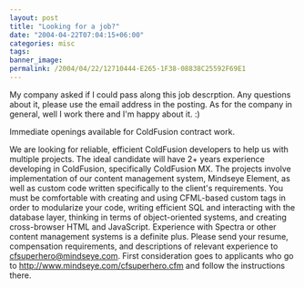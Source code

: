 ```yaml
---
layout: post
title: "Looking for a job?"
date: "2004-04-22T07:04:15+06:00"
categories: misc 
tags: 
banner_image: 
permalink: /2004/04/22/12710444-E265-1F38-08838C25592F69E1
---
```


My company asked if I could pass along this job descrption. Any questions about it, please use the email address in the posting. As for the company in general, well I work there and I'm happy about it. :)

Immediate openings available for ColdFusion contract work.

We are looking for reliable, efficient ColdFusion developers to help us with multiple projects.  The ideal candidate will have 2+ years experience developing in ColdFusion, specifically ColdFusion MX.  The projects involve implementation of our content management system, Mindseye Element, as well as custom code written specifically to the client's requirements.  You must be comfortable with creating and using CFML-based custom tags in order to modularize your code, writing efficient SQL and interacting with the database layer, thinking in terms of object-oriented systems, and creating cross-browser HTML and JavaScript.  Experience with Spectra or other content management systems is a definite plus.  Please send your resume, compensation requirements, and descriptions of relevant experience to <a href="mailto:cfsuperhero@mindseye.com">cfsuperhero@mindseye.com</a>. 
First consideration goes to applicants who go to <a href="http://www.mindseye.com/cfsuperhero.cfm">http://www.mindseye.com/cfsuperhero.cfm</a> and follow the instructions there.